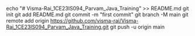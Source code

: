 echo "# Visma-Rai_1CE23IS094_Parvam_Java_Training" >> README.md
git init
git add README.md
git commit -m "first commit"
git branch -M main
git remote add origin https://github.com/visma-rai/Visma-Rai_1CE23IS094_Parvam_Java_Training.git
git push -u origin main
